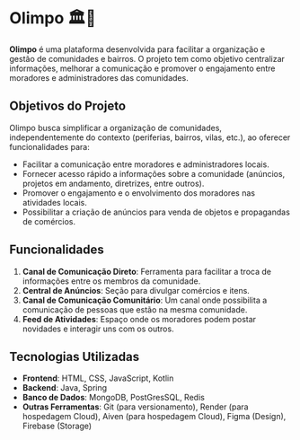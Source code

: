 # Olimpo 🏛️💙

**Olimpo** é uma plataforma desenvolvida para facilitar a organização e gestão de comunidades e bairros. O projeto tem como objetivo centralizar informações, melhorar a comunicação e promover o engajamento entre moradores e administradores das comunidades.

## Objetivos do Projeto

Olimpo busca simplificar a organização de comunidades, independentemente do contexto (periferias, bairros, vilas, etc.), ao oferecer funcionalidades para:

- Facilitar a comunicação entre moradores e administradores locais.
- Fornecer acesso rápido a informações sobre a comunidade (anúncios, projetos em andamento, diretrizes, entre outros).
- Promover o engajamento e o envolvimento dos moradores nas atividades locais.
- Possibilitar a criação de anúncios para venda de objetos e propagandas de comércios. 

## Funcionalidades

1. **Canal de Comunicação Direto**: Ferramenta para facilitar a troca de informações entre os membros da comunidade.
2. **Central de Anúncios**: Seção para divulgar comércios e itens.
3. **Canal de Comunicação Comunitário**: Um canal onde possibilita a comunicação de pessoas que estão na mesma comunidade.
4. **Feed de Atividades**: Espaço onde os moradores podem postar novidades e interagir uns com os outros.

## Tecnologias Utilizadas

- **Frontend**: HTML, CSS, JavaScript, Kotlin 
- **Backend**: Java, Spring
- **Banco de Dados**: MongoDB, PostGresSQL, Redis
- **Outras Ferramentas**: Git (para versionamento), Render (para hospedagem Cloud), Aiven (para hospedagem Cloud), Figma (Design), Firebase (Storage)

